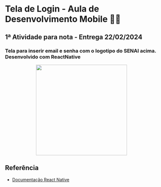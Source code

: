 
# Tela de Login - Aula de Desenvolvimento Mobile 🤳🏻



## 1ª Atividade para nota - Entrega 22/02/2024

### Tela para inserir email e senha com o logotipo do SENAI acima. Desenvolvido com ReactNative



<div align="center">
<img src="https://github.com/MariaZanin/ReactNative-TelaLoginSenai/assets/123608066/ffd900ee-d16b-447a-94a4-a71aff7a375f" width="300px" />
</div>





## Referência

 - [Documentação React Native](https://reactnative.dev/docs/getting-started)
